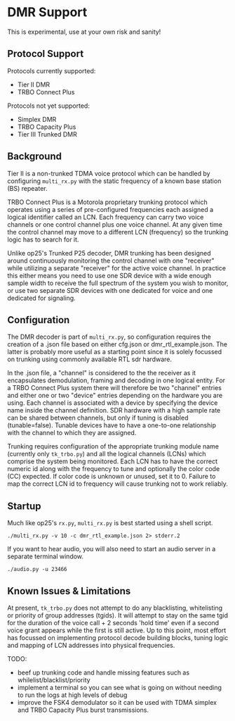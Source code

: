 # DMR Support

This is experimental, use at your own risk and sanity!

## Protocol Support

Protocols currently supported:
- Tier II DMR
- TRBO Connect Plus

Protocols not yet supported:
- Simplex DMR
- TRBO Capacity Plus
- Tier III Trunked DMR

## Background

Tier II is a non-trunked TDMA voice protocol which can be handled by configuring `multi_rx.py` with the static frequency of a known base station (BS) repeater.

TRBO Connect Plus is a Motorola proprietary trunking protocol which operates using a series of pre-configured frequencies each assigned a logical identifier called an LCN. Each frequency can carry two voice channels or one control channel plus one voice channel.  At any given time the control channel may move to a different LCN (frequency) so the trunking logic has to search for it.

Unlike op25's Trunked P25 decoder, DMR trunking has been designed around continuously monitoring the control channel with one "receiver" while utilizing a separate "receiver" for the active voice channel.  In practice this either means you need to use one SDR device with a wide enough sample width to receive the full spectrum of the system you wish to monitor, or use two separate SDR devices with one dedicated for voice and one dedicated for signaling. 

## Configuration

The DMR decoder is part of `multi_rx.py`, so configuration requires the creation of a .json file based on either cfg.json or dmr_rtl_example.json.  The latter is probably more useful as a starting point since it is solely focussed on trunking using commonly available RTL sdr hardware.

In the .json file, a "channel" is considered to the the receiver as it encapsulates demodulation, framing and decoding in one logical entity.  For a TRBO Connect Plus system there will therefore be two "channel" entries and either one or two "device" entries depending on the hardware you are using.  Each channel is associated with a device by specifying the device name inside the channel definition.  SDR hardware with a high sample rate can be shared between channels, but only if tuning is disabled (tunable=false).  Tunable devices have to have a one-to-one relationship with the channel to which they are assigned.

Trunking requires configuration of the appropriate trunking module name (currently only `tk_trbo.py`) and all the logical channels (LCNs) which comprise the system being monitored. Each LCN has to have the correct numeric id along with the frequency to tune and optionally the color code (CC) expected. If color code is unknown or unused, set it to 0.  Failure to map the correct LCN id to frequency will cause trunking not to work reliably.

## Startup

Much like op25's `rx.py`, `multi_rx.py` is best started using a shell script.
```
./multi_rx.py -v 10 -c dmr_rtl_example.json 2> stderr.2
```

If you want to hear audio, you will also need to start an audio server in a separate terminal window.
```
./audio.py -u 23466
```

## Known Issues & Limitations

At present, `tk_trbo.py` does not attempt to do any blacklisting, whitelisting or priority of group addresses (tgids).  It will attempt to stay on the same tgid for the duration of the voice call + 2 seconds 'hold time' even if a second voice grant appears while the first is still active.  Up to this point, most effort has focussed on implementing protocol decode building blocks, tuning logic and mapping of LCN addresses into physical frequencies.

TODO:
- beef up trunking code and handle missing features such as whilelist/blacklist/priority
- implement a terminal so you can see what is going on without needing to run the logs at high levels of debug
- improve the FSK4 demodulator so it can be used with TDMA simplex and TRBO Capacity Plus burst transmissions.

